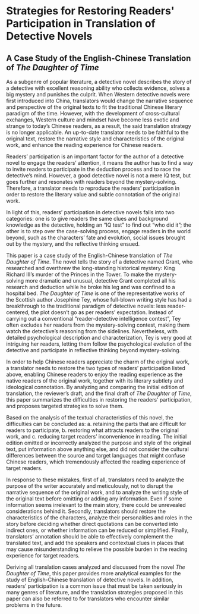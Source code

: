 # Strategies for Restoring Readers' Participation in Translation of Detective Novels
## A Case Study of the English-Chinese Translation of *The Daughter of Time* 

As a subgenre of popular literature, a detective novel describes the story of a detective with excellent reasoning ability who collects evidence, solves a big mystery and punishes the culprit. When Western detective novels were first introduced into China, translators would change the narrative sequence and perspective of the original texts to fit the traditional Chinese literary paradigm of the time. However, with the development of cross-cultural exchanges, Western culture and mindset have become less exotic and strange to today’s Chinese readers, as a result, the said translation strategy is no longer applicable. An up-to-date translator needs to be faithful to the original text, restore the narrative style and characteristics of the original work, and enhance the reading experience for Chinese readers. 

Readers’ participation is an important factor for the author of a detective novel to engage the readers’ attention, it means the author has to find a way to invite readers to participate in the deduction process and to race the detective’s mind. However, a good detective novel is not a mere IQ test, but goes further and resonates with readers beyond the mystery-solving. Therefore, a translator needs to reproduce the readers’ participation in order to restore the literary value and subtle connotation of the original work. 

In light of this, readers’ participation in detective novels falls into two categories: one is to give readers the same clues and background knowledge as the detective, holding an “IQ test” to find out “who did it”; the other is to step over the case-solving process, engage readers in the world beyond, such as the characters’ fate and evolution, social issues brought out by the mystery, and the reflective thinking ensued.

This paper is a case study of the English-Chinese translation of *The Daughter of Time*. The novel tells the story of a detective named Grant, who researched and overthrew the long-standing historical mystery: King Richard III’s murder of the Princes in the Tower. To make the mystery-solving more dramatic and unusual, detective Grant completed all his research and deduction while he broke his leg and was confined to a hospital bed. *The Daughter of Time* is one of the representative works of the Scottish author Josephine Tey, whose full-blown writing style has had a breakthrough to the traditional paradigm of detective novels: less reader-centered, the plot doesn’t go as per readers’ expectation. Instead of carrying out a conventional “reader-detective intelligence contest”, Tey often excludes her readers from the mystery-solving contest, making them watch the detective’s reasoning from the sidelines. Nevertheless, with detailed psychological description and characterization, Tey is very good at intriguing her readers, letting them follow the psychological evolution of the detective and participate in reflective thinking beyond mystery-solving. 

In order to help Chinese readers appreciate the charm of the original work, a translator needs to restore the two types of readers’ participation listed above, enabling Chinese readers to enjoy the reading experience as the native readers of the original work, together with its literary subtlety and ideological connotation. By analyzing and comparing the initial edition of translation, the reviewer’s draft, and the final draft of *The Daughter of Time*, this paper summarizes the difficulties in restoring the readers’ participation, and proposes targeted strategies to solve them. 

Based on the analysis of the textual characteristics of this novel, the difficulties can be concluded as: a. retaining the parts that are difficult for readers to participate, b. restoring what attracts readers to the original work, and c. reducing target readers’ inconvenience in reading. The initial edition omitted or incorrectly analyzed the purpose and style of the original text, put information above anything else, and did not consider the cultural differences between the source and target languages that might confuse Chinese readers, which tremendously affected the reading experience of target readers. 

In response to these mistakes, first of all, translators need to analyze the purpose of the writer accurately and meticulously, not to disrupt the narrative sequence of the original work, and to analyze the writing style of the original text before omitting or adding any information. Even if some information seems irrelevant to the main story, there could be unrevealed considerations behind it. Secondly, translators should restore the characteristics of the characters, analyze their personalities and roles in the story before deciding whether direct quotations can be converted into indirect ones, or whether information can be reduced or simplified. Finally, translators’ annotation should be able to effectively complement the translated text, and add the speakers and contextual clues in places that may cause misunderstanding to relieve the possible burden in the reading experience for target readers. 

Deriving all translation cases analyzed and discussed from the novel *The Daughter of Time*, this paper provides more analytical examples for the study of English-Chinese translation of detective novels. In addition, readers’ participation is a common issue that must be taken seriously in many genres of literature, and the translation strategies proposed in this paper can also be referred to for translators who encounter similar problems in the future.